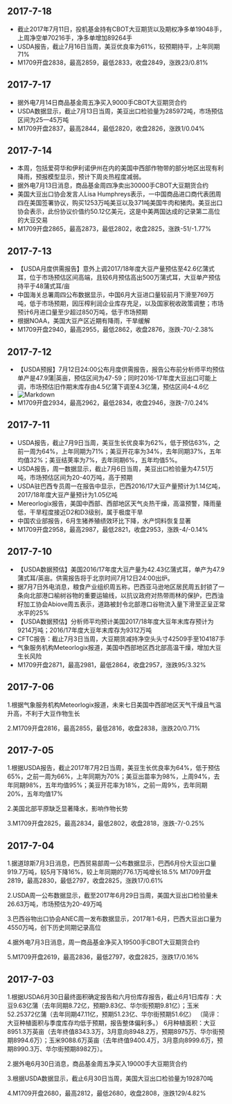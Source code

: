 ## 2017-7-18
- 截止2017年7月11日，投机基金持有CBOT大豆期货以及期权净多单19048手，上周净空单70216手，净多单增加89264手
- USDA报告，截止7月16日当周，美豆优良率为61%，较预期持平，上年同期71%
- M1709开盘2838，最高2859，最低2833，收盘2849，涨跌23/0.81%
## 2017-7-17
- 据外电7月14日商品基金周五净买入9000手CBOT大豆期货合约
- USDA数据显示，截止7月13日当周，美豆出口检验量为285972吨，市场预估区间为25—45万吨
- M1709开盘2837，最高2844，最低2820，收盘2826，涨跌1/0.04%
## 2017-7-14
- 本周，包括爱荷华和伊利诺伊州在内的美国中西部作物带的部分地区出现有利降雨，预报模型显示，预计下周炎热程度减弱。
- 据外电7月13日消息，商品基金周四净卖出30000手CBOT大豆期货合约
- 美国大豆出口协会发言人Lisa Humphreys表示，一中国商品进口商代表团周四在美国签署协议，购买1253万吨美豆以及371吨美国牛肉和猪肉。美豆出口协会表示，此份协议价值约50.12亿美元，这是中美两国达成的记录第二高位的大豆交易
- M1709开盘2865，最高2873，最低2802，收盘2825，涨跌-51/-1.77%
## 2017-7-13
- 【USDA月度供需报告】意外上调2017/18年度大豆产量预估至42.6亿蒲式耳，位于市场预估区间高端，且较6月预估高出500万蒲式耳，大豆单产预估持平于48蒲式耳/亩
- 中国海关总署周四公布数据显示，中国6月大豆进口量较前月下滑至769万吨，低于市场预期，因压榨利润企业库存充足，以及国家税收政策调整；市场预计6月进口量至少超过850万吨，低于市场预期
- 根据NOAA，美国大豆产区近期有降雨，干旱缓解
- M1709开盘2940，最高2955，最低2862，收盘2876，涨跌-70/-2.38%

## 2017-7-12
- 【USDA预报】7月12日24:00公布月度供需报告，报告公布前分析师平均预估单产是47.9蒲|英亩，预估区间为47-59；同时2016-17年度大豆出口可能上调，市场预估旧作期末库存由4.5亿蒲下调至4.3亿蒲，预估区间4-4.6亿
- ![Markdown](http://i1.buimg.com/591986/516ae5052126614b.jpg)
- M1709开盘2934，最高2962，最低2834，收盘2946，涨跌-7/0.24%

## 2017-7-11
- USDA报告，截止7月9日当周，美豆生长优良率为62%，低于预估63%，之前一周为64%，上年同期为71%；美豆开花率为34%，去年同期37%，五年均值32%；美豆结荚率为7%，去年同期6%，五年均值5%。
- USDA报告，周一数据显示，截止7月6日当周，美豆出口检验量为47.51万吨，市场预估区间为20-40万吨，高于预期
- USDA驻巴西专员周一在报告中显示，巴西2016/17大豆产量预计为1.14亿吨，2017/18年度大豆产量预计为1.05亿吨
- Mereorlogix报告，美国中西部、西部地区天气炎热干燥，高温预警，降雨量低，干旱程度接近D2和D3级别，属于极度干旱
- 中国农业部报告，6月生猪养殖绩效环比下降，水产饲料恢复显著
- M1709开盘2958，最高2987，最低2821，收盘2953，涨跌-4/-0.14%


## 2017-7-10
- 【USDA数据预估】美国2016/17年度大豆产量为42.43亿蒲式耳，单产为47.9蒲式耳/英亩。供需报告将于北京时间7月12日24:00出炉。
- 据7月7日外电消息，粮食产业组织周五称，巴西亚马逊地区居民周五封锁了一条向北部港口榆树谷物的重要运输线，以抗议政府对热带雨林的保护，巴西油籽加工协会Abiove周五表示，道路被封令北部港口谷物流入量下滑至正呈正常水平的25%
- 【USDA数据预估】分析师平均预计美国2017/18年度大豆年末库存预计为9214万吨；2016/17年度大豆年末库存为9312万吨
- CFTC报告：截止7月3日当周，大豆期货减持净空头头寸42509手至104187手
- 气象服务机构Meteorlogix报道，美国中西部地区西北部高温干燥，增加大豆生长风险
- M1709开盘2871，最高2981，最低2864，收盘2957，涨跌95/3.32%

## 2017-7-06
1.根据气象服务机构Meteorlogix报道，未来七日美国中西部地区天气干燥且气温升高，不利于大豆作物生长

2.M1709开盘2816，最高2855，最低2816，收盘2838，涨跌20/0.71%
## 2017-7-05
1.根据USDA报告，截止2017年7月2日当周，美豆生长优良率为64%，低于预估65%，之前一周为66%，上年同期为70%；美豆出苗率为98%，上周94%，去年同期98%，五年均值95%；美豆开花率为18%，之前一周9%，去年同期20%，五年均值17%

2.美国北部平原缺乏显著降水，影响作物长势

3.M1709开盘2825，最高2834，最低2802，收盘2818，涨跌-7/-0.25%

## 2017-7-04
1.据道琼斯7月3日消息，巴西贸易部周一公布数据显示，巴西6月份大豆出口量919.7万吨，较5月下降16%，较上年同期的776.1万吨增长18.5%
M1709开盘2819，最高2830，最低2797，收盘2825，涨跌17/0.61%

2.USDA周一公布数据显示，截至2017年6月29日当周，美国大豆出口检验量未26.63万吨，市场预估为20-49万吨 

3.巴西谷物出口协会ANEC周一发布数据显示，2017年1-6月，巴西大豆出口量为4550万吨，创下历史同期记录高位

4.据外电7月3日消息，周一商品基金净买入19500手CBOT大豆期货合约

5.M1709开盘2619，最高2836，最低2797，收盘2825，涨跌17/0.16%

## 2017-7-03
1.根据USDA6月30日最终面积确定报告和六月份库存报告，截止6月1日库存：大豆9.63亿蒲（去年同期8.72亿，预期9.83亿、华尔街预期9.81亿）；玉米52.25372亿蒲（去年同期47.11亿，预期51.23亿、华尔街预期51.6亿） （简评：大豆种植面积与季度库存均低于预期，报告整体偏利多。）
6月种植面积：大豆8951.3万英亩（去年终值8343.3万，3月意向8948.2万，预期8975万、华尔街预期8994.6万）；玉米9088.6万英亩（去年终值9400.4万，3月意向8999.6万，预期8990.3万、华尔街预期8982万）。

2.据外电6月30日消息，商品基金周五净买入19000手大豆期货合约

3.根据USDA数据显示，截止6月30日当周，美国大豆出口检验量为192870吨

4.M1709开盘2680，最高2812，最低2680，收盘2808，涨跌129/4.82%
